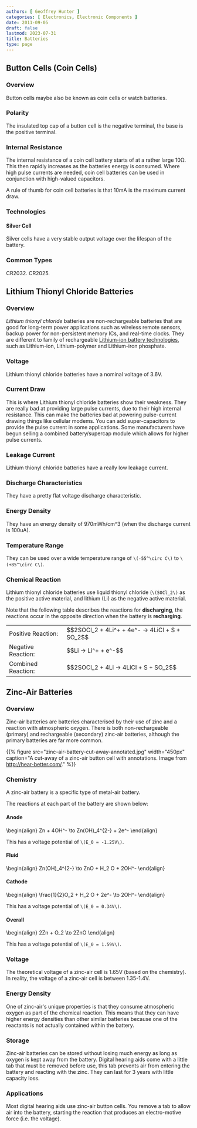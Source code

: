 ```yaml
---
authors: [ Geoffrey Hunter ]
categories: [ Electronics, Electronic Components ]
date: 2011-09-05
draft: false
lastmod: 2023-07-31
title: Batteries
type: page
---
```


## Button Cells (Coin Cells)

### Overview

Button cells maybe also be known as coin cells or watch batteries.

### Polarity

The insulated top cap of a button cell is the negative terminal, the base is the positive terminal.

### Internal Resistance

The internal resistance of a coin cell battery starts of at a rather large 10Ω. This then rapidly increases as the batteries energy is consumed. Where high pulse currents are needed, coin cell batteries can be used in conjunction with high-valued capacitors.

A rule of thumb for coin cell batteries is that 10mA is the maximum current draw.

### Technologies

#### Silver Cell

Silver cells have a very stable output voltage over the lifespan of the battery.

### Common Types

CR2032. CR2025.

## Lithium Thionyl Chloride Batteries

### Overview

_Lithium thionyl chloride_ batteries are non-rechargeable batteries that are good for long-term power applications such as wireless remote sensors, backup power for non-persistent memory ICs, and real-time clocks. They are different to family of rechargeable [Lithium-ion battery technologies](/electronics/components/batteries/lithium-ion/), such as Lithium-ion, Lithium-polymer and Lithium-iron phosphate.

### Voltage

Lithium thionyl chloride batteries have a nominal voltage of 3.6V.

### Current Draw

This is where Lithium thionyl chloride batteries show their weakness. They are really bad at providing large pulse currents, due to their high internal resistance. This can make the batteries bad at powering pulse-current drawing things like cellular modems. You can add super-capacitors to provide the pulse current in some applications. Some manufacturers have begun selling a combined battery/supercap module which allows for higher pulse currents.

### Leakage Current

Lithium thionyl chloride batteries have a really low leakage current.

### Discharge Characteristics

They have a pretty flat voltage discharge characteristic.

### Energy Density

They have an energy density of 970mWh/cm^3 (when the discharge current is 100uA).

### Temperature Range

They can be used over a wide temperature range of `\(-55^\circ C\)` to `\(+85^\circ C\)`.

### Chemical Reaction

Lithium thionyl chloride batteries use liquid thionyl chloride (`\(SOCl_2\)` as the positive active material, and lithium (Li) as the negative active material.

Note that the following table describes the reactions for **discharging**, the reactions occur in the opposite direction when the battery is **recharging**.

<table >
	<tbody>
		<tr>
      <td>Positive Reaction:</td>
      <td>$$2SOCl_2 + 4Li^+ + 4e^- -> 4LiCl + S + SO_2$$</td>
		</tr>
		<tr>
			<td>Negative Reaction:</td>
			<td>$$Li -> Li^+ + e^-$$</td>
    </tr>
		<tr>
			<td>Combined Reaction:</td>
			<td>$$2SOCl_2 + 4Li -> 4LiCl + S + SO_2$$</td>
		</tr>
	</tbody>
</table>

## Zinc-Air Batteries

### Overview

Zinc-air batteries are batteries characterised by their use of zinc and a reaction with atmospheric oxygen. There is both non-rechargeable (primary) and rechargeable (secondary) zinc-air batteries, although the primary batteries are far more common.

{{% figure src="zinc-air-battery-cut-away-annotated.jpg" width="450px" caption="A cut-away of a zinc-air button cell with annotations. Image from http://hear-better.com/." %}}

### Chemistry

A zinc-air battery is a specific type of metal-air battery. 

The reactions at each part of the battery are shown below:

#### Anode

<p>\begin{align}
Zn + 4OH^- \to Zn(OH)_4^{2-} + 2e^-
\end{align}</p>

This has a voltage potential of `\(E_0 = -1.25V\)`.

#### Fluid

<p>\begin{align}
Zn(OH)_4^{2-} \to ZnO + H_2 O + 2OH^-
\end{align}</p>

#### Cathode

<p>\begin{align}
\frac{1}{2}O_2 + H_2 O + 2e^- \to 2OH^-
\end{align}</p>

This has a voltage potential of `\(E_0 = 0.34V\)`.

#### Overall

<p>\begin{align}
2Zn + O_2 \to 2ZnO
\end{align}</p>

This has a voltage potential of `\(E_0 = 1.59V\)`.

### Voltage

The theoretical voltage of a zinc-air cell is 1.65V (based on the chemistry). In reality, the voltage of a zinc-air cell is between 1.35-1.4V.

### Energy Density

One of zinc-air's unique properties is that they consume atmospheric oxygen as part of the chemical reaction. This means that they can have higher energy densities than other similar batteries because one of the reactants is not actually contained within the battery.

### Storage

Zinc-air batteries can be stored without losing much energy as long as oxygen is kept away from the battery. Digital hearing aids come with a little tab that must be removed before use, this tab prevents air from entering the battery and reacting with the zinc. They can last for 3 years with little capacity loss.

### Applications

Most digital hearing aids use zinc-air button cells. You remove a tab to allow air into the battery, starting the reaction that produces an electro-motive force (i.e. the voltage).

